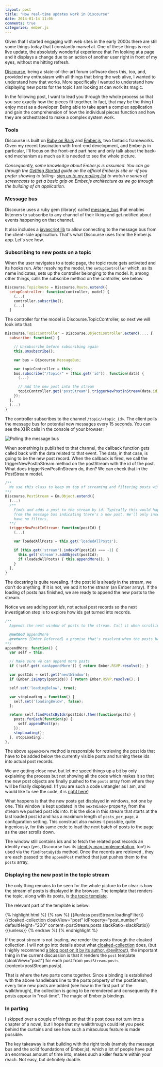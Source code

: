 ```yaml
---
layout: post
title: "How real-time updates work in Discourse"
date: 2014-01-14 11:06
comments: true
categories: ember.js
---
```


Given that I started engaging with web sites in the early 2000s there are still
some things today that I constantly marvel at. One of these things is real-live
update, the absolutely wonderful experience that I'm looking at a page and
it displays a change due to an action of another user right in front of my eyes,
without me hitting refresh.

[Discourse][discourse], being a state-of-the-art forum software does this, too,
and, provided my enthusiasm with all things that bring the web alive, I wanted to
understand how that works. More specifically I wanted to understand how
displaying new posts for the topic I am looking at can work its magic.

In the following post, I want to lead you through the whole process so that you
see exactly how the pieces fit together. In fact, that may be the thing I
enjoy most as a developer. Being able to take apart a complex application and
gain the comprehension of how the individual pieces function and how they are
orchestrated to make a complex system work.

### Tools

Discourse is built on [Ruby on Rails][rails] and [Ember.js][ember], two fantasic
frameworks. Given my recent fascination with front-end development, and Ember.js
in particular, I'll focus on the front-end part here and only talk about the
back-end mechanism as much as it is needed to see the whole picture.

*Consequently, some knowledge about Ember.js is assumed. You can go through the [Getting Started][getting-started] guide on the official Ember.js site or -if you prefer
showing to telling- [sign up to my mailing list][mailing-list] to watch a series
of screencasts to get a basic grip on Ember.js architecture as we go through the
building of an application.*

### Message bus

Discourse uses a ruby gem (library) called [message_bus][message-bus] that
enables listeners to subscribe to any channel of their liking and get notified
about events happening on that channel.

It also includes a [javascript lib][message-bus-js] to allow connecting to the
message bus from the client-side application. That's what Discourse uses from
the Ember.js app. Let's see how.

### Subscribing to new posts on a topic

When the user navigates to a topic page, the topic route gets activated and its
hooks run. After resolving the model, the `setupController` which, as its name
indicates, sets up the controller belonging to the model. It, among other
things, calls the subscribe method on the controller, see below:

``` js
Discourse.TopicRoute = Discourse.Route.extend({
  setupController: function(controller, model) {
    (...)
    controller.subscribe();
    (...)
  }
```

The controller for the model is Discourse.TopicController, so next we will look into
that:

``` js
Discourse.TopicController = Discourse.ObjectController.extend(..., {
  subscribe: function() {

    // Unsubscribe before subscribing again
    this.unsubscribe();

    var bus = Discourse.MessageBus;

    var topicController = this;
    bus.subscribe("/topic/" + (this.get('id')), function(data) {
      (...)

      // Add the new post into the stream
      topicController.get('postStream').triggerNewPostInStream(data.id);
    });
  },
  (...)
}
```

The controller subscribes to the channel `/topic/<topic_id>`. The client polls
the message bus for potential new messages every 15 seconds. You can see the XHR
calls in the console of your browser:

![Polling the message bus](/images/posts/discourse-real-updates/xhr-polls.png)

When something is published to that channel, the callback function gets called
back with the data related to that event. The data, in that case, is going to be
the new post record. When the callback is fired, we call the
triggerNewPostInStream method on the postStream with the id of the post. What
does triggerNewPostInStream do, then? We can check that in the PostStream model.

``` js
/**
  We use this class to keep on top of streaming and filtering posts within a topic.
**/
Discourse.PostStream = Em.Object.extend({
  (...)
  /**
    Finds and adds a post to the stream by id. Typically this would happen if we receive a message
    from the message bus indicating there's a new post. We'll only insert it if we currently
    have no filters.
  **/
  triggerNewPostInStream: function(postId) {
    (...)

    var loadedAllPosts = this.get('loadedAllPosts');

    if (this.get('stream').indexOf(postId) === -1) {
      this.get('stream').addObject(postId);
      if (loadedAllPosts) { this.appendMore(); }
    }
  },
}
```

The docstring is quite revealing. If the post id is already in the stream, we
don't do anything. If it is not, we add it to the stream (an Ember array). If
the loading of posts has finished, we are ready to append the new posts to the
stream.

Notice we are adding post *ids*, not actual post records so the next
investigation step is to explore how ids get turned into records.

``` js
/**
  Appends the next window of posts to the stream. Call it when scrolling downwards.

  @method appendMore
  @returns {Ember.Deferred} a promise that's resolved when the posts have been added.
**/
appendMore: function() {
  var self = this;

  // Make sure we can append more posts
  if (!self.get('canAppendMore')) { return Ember.RSVP.resolve(); }

  var postIds = self.get('nextWindow');
  if (Ember.isEmpty(postIds)) { return Ember.RSVP.resolve(); }

  self.set('loadingBelow', true);

  var stopLoading = function() {
    self.set('loadingBelow', false);
  };

  return self.findPostsByIds(postIds).then(function(posts) {
    posts.forEach(function(p) {
      self.appendPost(p);
    });
    stopLoading();
  }, stopLoading);
},
```
The above `appendMore` method is responsible for retrieving the post ids that
have to be added below the currently visible posts and turning these ids into
actual post records.

We are getting close now, but let me speed things up a bit by only explaining the
process but not showing all the code which makes it so that the new post objects
are finally pushed to the `posts` array from where they will be finally
displayed. (If you are such a code untangler as I am, and would like to see the
code, it is [right here][post-stream-source])

What happens is that the new posts get displayed in windows, not one by one.
This window is kept updated in the `nextWindow` property, from the stream we
pushed post ids into.  It is the slice in this stream that starts at the last
loaded post id and has a maximum length of `posts_per_page`, a configuration
setting.  This construct also makes it possible, quite ingeniously, for this
same code to load the next batch of posts to the page as the user scrolls down.

The window still contains ids and to fetch the related post records an identity
map (yes, Discourse has its [identity map implementation][identity-map-post],
too!) is used via the `findPostsByIds` method. Once the records are retrieved ,
they are each passed to the `appendPost` method that just pushes them to the
`posts` array.

### Displaying the new post in the topic stream

The only thing remains to be seen for the whole picture to be clear is how the
stream of posts is displayed in the browser. The template that renders the
topic, along with its posts, is [the topic template][topic-template-source].

The relevant part of the template is below:

{% highlight html %}
{% raw %}
{{#unless postStream.loadingFilter}}
  {{cloaked-collection cloakView="post" idProperty="post_number" defaultHeight="200" content=postStream.posts slackRatio=slackRatio}}
{{/unless}}
{% endraw %}
{% endhighlight %}

If the post stream is not loading, we render the posts through the cloaked
collection. I will not go into details about what
[cloaked-collection][ember-cloaking] does, (but I highly recommend [a blog
 post on it by its author, @eviltrout][cloaked-collection]), the important thing in the
current discussion is that it renders the `post` template (cloakView="post") for
each post from `postStream.posts` (content=postStream.posts).

That is where the two parts come together. Since a binding is established with
the above handlebars line to the posts property of the postStream, every time
new posts are added (see how in the first part of the walkthrough), the
collection is going to be rerendered and consequently the posts appear in
"real-time". The magic of Ember.js bindings.

### In parting

I skipped over a couple of things so that this post does not turn into a
chapter of a novel, but I hope that my walkthrough could let you peek behind
the curtains and see how such a miraculous feature is made possible.

The key takeaway is that building with the right tools (namely the message bus and
the solid foundations of Ember.js), which a lot of people have put an enormous
amount of time into, makes such a killer feature within your reach. Not easy,
but definitely doable.

[discourse]: http://www.discourse.org/
[rails]: http://rubyonrails.org/
[ember]: http://emberjs.com
[message-bus]: https://github.com/SamSaffron/message_bus
[message-bus-js]: https://github.com/SamSaffron/message_bus/blob/master/assets/message-bus.js
[getting-started]: http://emberjs.com/guides/getting-ember/
[mailing-list]: http://emberjs.balinterdi.com
[identity-map-post]: http://balinterdi.com/2013/12/03/roll-your-own-ember-dot-js-identity-map.html
[post-stream-source]: https://github.com/discourse/discourse/blob/0fd193fac314610d7a93d7b4af84a4bc1e52d03e/app/assets/javascripts/discourse/models/post_stream.js
[topic-template-source]: https://github.com/discourse/discourse/blob/0fd193fac314610d7a93d7b4af84a4bc1e52d03e/app/assets/javascripts/discourse/templates/topic.js.handlebars
[ember-cloaking]: https://github.com/eviltrout/ember-cloaking
[cloaked-collection]: http://eviltrout.com/2014/01/04/hiding-offscreen-ember.html
